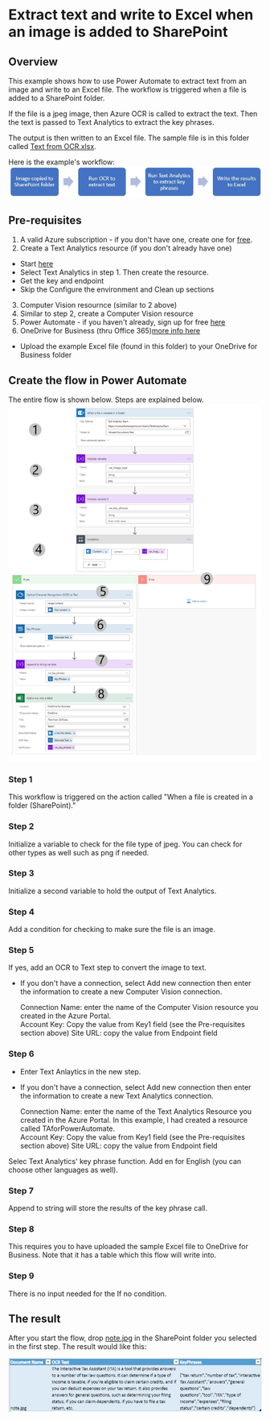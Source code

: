 # Extract text and write to Excel when an image is added to SharePoint

## Overview
This example shows how to use Power Automate to extract text from an image and write to an Excel file. The workflow is triggered when a file is added to a SharePoint folder.

If the file is a jpeg image, then Azure OCR is called to extract the text. Then the text is passed to Text Analytics to extract the key phrases.

The output is then written to an Excel file. The sample file is in this folder called [Text from OCR.xlsx](Text%20from%20OCR.xlsx).

Here is the example's workflow:
![alt text](images/steps.JPG "example's steps")

## Pre-requisites

1. A valid Azure subscription - if you don't have one, create one for [free](https://azure.microsoft.com/en-us/free/services/cognitive-services/).
2. Create a Text Analytics resource (if you don't already have one)
- Start [here](https://docs.microsoft.com/en-us/azure/cognitive-services/cognitive-services-apis-create-account?tabs=singleservice%2Cwindows#create-a-new-azure-cognitive-services-resource)
- Select Text Analytics in step 1. Then create the resource.
- Get the key and endpoint 
- Skip the Configure the environment and Clean up sections
3. Computer Vision resournce (similar to 2 above)
4. Similar to step 2, create a Computer Vision resource
5. Power Automate - if you haven't already, sign up for free [here](https://docs.microsoft.com/en-us/power-automate/sign-up-sign-in)
6. OneDrive for Business (thru Office 365)[more info here](https://onedrive.live.com/about/en-US/business/)
- Upload the example Excel file (found in this folder) to your OneDrive for Business folder

## Create the flow in Power Automate
The entire flow is shown below. Steps are explained below.
![alt text](images/OCRwithTAtoExcelSteps.png "complete flow")

### Step 1
This workflow is triggered on the action called "When a file is created in a folder (SharePoint)."

### Step 2
Initialize a variable to check for the file type of jpeg. You can check for other types as well such as png if needed.

### Step 3
Initialize a second variable to hold the output of Text Analytics.

### Step 4
Add a condition for checking to make sure the file is an image.

### Step 5
If yes, add an OCR to Text step to convert the image to text.

- If you don't have a connection, select Add new connection then enter the information to create a new Computer Vision connection.

   Connection Name: enter the name of the Computer Vision resource you created in the Azure Portal.  
   Account Key: Copy the value from Key1 field (see the Pre-requisites section above) 
   Site URL: copy the value from Endpoint field 

### Step 6
- Enter Text Anlaytics in the new step.
- If you don't have a connection, select Add new connection then enter the information to create a new Text Analytics connection.

   Connection Name: enter the name of the Text Analytics Resource you created in the Azure Portal. In this example, I had created a resource called TAforPowerAutomate.  
   Account Key: Copy the value from Key1 field (see the Pre-requisites section above) 
   Site URL: copy the value from Endpoint field  

Selec Text Analytics' key phrase function. Add en for English (you can choose other languages as well).

### Step 7
Append to string will store the results of the key phrase call.

### Step 8
This requires you to have uploaded the sample Excel file to OneDrive for Business. Note that it has a table which this flow will write into.

### Step 9
There is no input needed for the If no condition.

## The result
After you start the flow, drop [note.jpg](images/note.jpg) in the SharePoint folder you selected in the first step. The result would like this:

![alt text](images/excel.JPG "complete flow")
